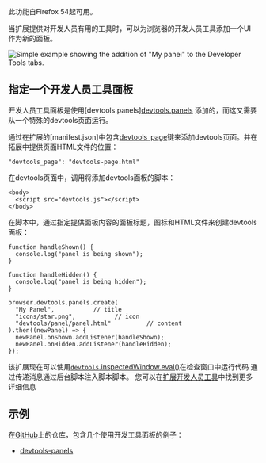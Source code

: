 此功能自Firefox 54起可用。

当扩展提供对开发人员有用的工具时，可以为浏览器的开发人员工具添加一个UI作为新的面板。

![Simple example showing the addition of "My panel" to the Developer Tools tabs.](https://mdn.mozillademos.org/files/15035/devtools_panel_example.png)

## 指定一个开发人员工具面板

开发人员工具面板是使用[devtools.panels][devtools.panels](https://developer.mozilla.org/en-US/docs/Mozilla/Add-ons/WebExtensions/API/devtools.panels) 添加的，而这又需要 从一个特殊的devtools页面运行。

通过在扩展的[manifest.json]中包含[devtools_page](https://developer.mozilla.org/en-US/docs/Mozilla/Add-ons/WebExtensions/manifest.json/devtools_page)键来添加devtools页面。并在拓展中提供页面HTML文件的位置：

    "devtools_page": "devtools-page.html"

在devtools页面中，调用将添加devtools面板的脚本：

    <body>
      <script src="devtools.js"></script>
    </body>

在脚本中，通过指定提供面板内容的面板标题，图标和HTML文件来创建devtools面板：

    function handleShown() {
      console.log("panel is being shown");
    }
    
    function handleHidden() {
      console.log("panel is being hidden");
    }
    
    browser.devtools.panels.create(
      "My Panel",           // title
      "icons/star.png",           // icon
      "devtools/panel/panel.html"          // content
    ).then((newPanel) => {
      newPanel.onShown.addListener(handleShown);
      newPanel.onHidden.addListener(handleHidden);
    });

该扩展现在可以使用[`devtools`.inspectedWindow.eval()](/en-US/docs/Mozilla/Add-ons/WebExtensions/API/devtools.inspectedWindow/eval)在检查窗口中运行代码 通过传递消息通过后台脚本注入脚本脚本。 您可以在[扩展开发人员工具](https://developer.mozilla.org/en-US/docs/Mozilla/Add-ons/WebExtensions/Extending_the_developer_tools)中找到更多详细信息


## 示例

在[GitHub](https://github.com/mdn/webextensions-examples)上的仓库，包含几个使用开发工具面板的例子：

  * [devtools-panels](https://github.com/mdn/webextensions-examples/blob/master/devtools-panels/)

